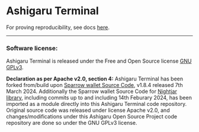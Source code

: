 # Ashigaru Terminal

For proving reproducibility, see docs [here](docs/ReproducibleBuilds.md).

___

### Software license:

Ashigaru Terminal is released under the Free and Open Source license [GNU GPLv3](LICENSE).

**Declaration as per Apache v2.0, section 4:** Ashigaru Terminal has been forked from/build upon [Sparrow wallet Source Code](https://web.archive.org/web/20250525130614/https://github.com/sparrowwallet/sparrow/releases/tag/1.8.4), v1.8.4 released 7th March 2024. Additionally the Sparrow wallet Source Code for [Nightjar library](https://web.archive.org/web/20250528121847/https://github.com/sparrowwallet/nightjar), including commits up to and including 14th Feburary 2024, has been imported as a module directly into this Ashigaru Terminal code repository. Original source code was released under license Apache v2.0, and changes/modifications under this Ashigaru Open Source Project code repository are done so under the GNU GPLv3 license.

<br> 